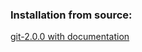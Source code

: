 ### Installation from source:

[git-2.0.0 with documentation](installation/from_source/git-2.0.0_with_doc.md)